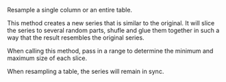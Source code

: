 Resample a single column or an entire table.

This method creates a new series that is similar to the original. It 
will slice the series to several random parts, shufle and glue them 
together in such a way that the result resembles the original series.

When calling this method, pass in a range to determine the minimum and 
maximum size of each slice.

When resampling a table, the series will remain in sync.